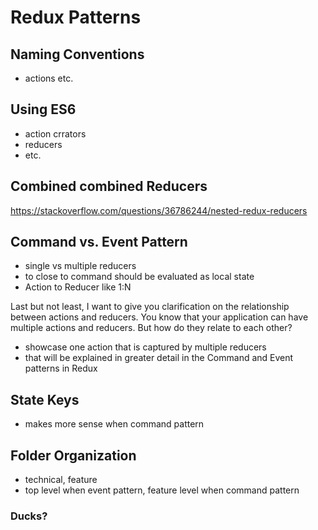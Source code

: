 # Redux Patterns

## Naming Conventions

- actions etc.

## Using ES6

- action crrators
- reducers
- etc.

## Combined combined Reducers

https://stackoverflow.com/questions/36786244/nested-redux-reducers

## Command vs. Event Pattern

- single vs multiple reducers
- to close to command should be evaluated as local state
- Action to Reducer like 1:N

Last but not least, I want to give you clarification on the relationship between actions and reducers. You know that your application can have multiple actions and reducers. But how do they relate to each other?


- showcase one action that is captured by multiple reducers
- that will be explained in greater detail in the Command and Event patterns in Redux

## State Keys

- makes more sense when command pattern

## Folder Organization

- technical, feature
- top level when event pattern, feature level when command pattern
### Ducks?
